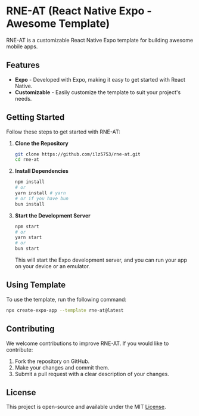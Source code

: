 # RNE-AT (React Native Expo - Awesome Template)

RNE-AT is a customizable React Native Expo template for building awesome mobile apps.

## Features

- **Expo** - Developed with Expo, making it easy to get started with React Native.
- **Customizable** - Easily customize the template to suit your project's needs.

## Getting Started

Follow these steps to get started with RNE-AT:

1. **Clone the Repository**

   ```sh
   git clone https://github.com/ilz5753/rne-at.git
   cd rne-at
   ```

2. **Install Dependencies**

   ```sh
   npm install
   # or
   yarn install # yarn
   # or if you have bun
   bun install

   ```

3. **Start the Development Server**
   ```sh
   npm start
   # or
   yarn start
   # or
   bun start
   ```
   This will start the Expo development server, and you can run your app on your device or an emulator.

## Using Template

To use the template, run the following command:

```sh
npx create-expo-app --template rne-at@latest
```

## Contributing

We welcome contributions to improve RNE-AT. If you would like to contribute:

1. Fork the repository on GitHub.
2. Make your changes and commit them.
3. Submit a pull request with a clear description of your changes.

## License

This project is open-source and available under the MIT [License](/LICENSE).
